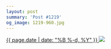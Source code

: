 ```yaml
---
layout: post
summary: 'Post #1219'
og_image: 1219-960.jpg
---
```


<p>
 <time>
  <a href="/1219">
   {{ page.date | date: "%B %-d, %Y" }}
  </a>
 </time>
 <a href="/1219">
  <img data-taken="10/11/2020" sizes="(min-width: 700px) 50vw, calc(100vw - 2rem)" src="{{ site.assets_url }}/1219-480.jpg" srcset="{{ site.assets_url }}/1219-240.jpg 240w, {{ site.assets_url }}/1219-480.jpg 480w, {{ site.assets_url }}/1219-720.jpg 720w, {{ site.assets_url }}/1219-960.jpg 960w"/>
 </a>
</p>
